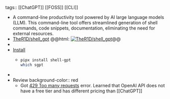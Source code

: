 tags:: [[ChatGPT]] [[FOSS]] [[CLI]]

- A command-line productivity tool powered by AI large language models (LLM). This command-line tool offers streamlined generation of shell commands, code snippets, documentation, eliminating the need for external resources.
- [TheR1D/shell_gpt](https://github.com/TheR1D/shell_gpt)
  @@html: <a href="https://github.com/TheR1D/shell_gpt/"><img src="https://github-readme-stats-astronomer.vercel.app/api/pin/?username=TheR1D&repo=shell_gpt&theme=tokyonight" alt="TheR1D/shell_gpt"/></a>@@
-
- [Install](https://github.com/TheR1D/shell_gpt#installation)
	- ```bash
	  pipx install shell-gpt
	  which sgpt
	  ```
-
- Review
  background-color:: red
	- Got [429 Too many requests](https://github.com/TheR1D/shell_gpt/wiki#429-too-many-requests) error. Learned that OpenAI API does not have a free tier and has different pricing than [[ChatGPT]]
